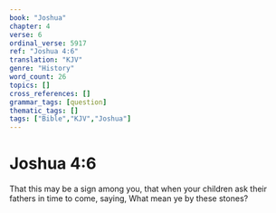 ```yaml
---
book: "Joshua"
chapter: 4
verse: 6
ordinal_verse: 5917
ref: "Joshua 4:6"
translation: "KJV"
genre: "History"
word_count: 26
topics: []
cross_references: []
grammar_tags: [question]
thematic_tags: []
tags: ["Bible","KJV","Joshua"]
---
```


# Joshua 4:6

That this may be a sign among you, that when your children ask their fathers in time to come, saying, What mean ye by these stones?
